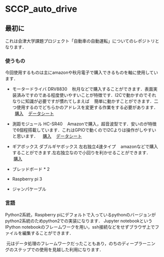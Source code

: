 # SCCP_auto_drive

## 最初に

これは会津大学課題プロジェクト「自動車の自動運転」についてのレポジトリとなります．

### 使うもの

今回使用するものは主にamazonや秋月電子で購入できるものを軸に使用しています．

- モータードライバ DRV8830 
    秋月などで購入することができます．表面実装済みですのである程度使いやすいことが特徴です．I2Cで動かすのでそれなりに知識が必要ですが慣れてしまえば
    簡単に動かすことができます．二つ使用するのでどちらかのアドレスを変更する作業をする必要があります．
    [購入](http://akizukidenshi.com/catalog/g/gK-06489/)
    [データシート](http://akizukidenshi.com/download/ds/akizuki/AE-MOTOR8830_manual.pdf)
    
 - 測距モジュール HC-SR40
    Amazonで購入，超音波型です．安いのが特徴で6個程搭載しています．これはGPIOで動くのでI2Cよりは操作がしやすいと思います．
    [購入](http://amzn.asia/jd95G4C)
    [データシート](http://akizukidenshi.com/download/ds/sainsmar/hc-sr04_ultrasonic_module_user_guidejohn_b.pdf)

 - ギアボックス ダブルギヤボックス 左右独立4速タイプ 
    amazonなどで購入することができます.左右独立なので小回りを利かせることができます．
    [購入](http://amzn.asia/8rwZjWK)
    
 - ブレッドボード * 2
 - Raspberry pi 3
 - ジャンパケーブル
 
### 言語
  Python2系統，Raspberry piにデフォルトで入っているpythonのバージョンがpython2系統のためpython2での実装になります．
  Jupyter notebookというIPython notebookのフレームワークを用い，ssh接続などをせずブラウザ上でファイルを編集することができます．
  
  元はデータ処理のフレームワークだったこともあり，のちのディープラーニングのステップでの使用を見越した利用になります．
